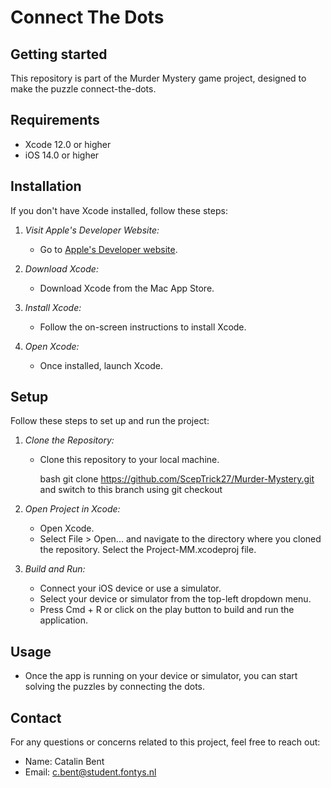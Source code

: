 # Connect The Dots



## Getting started

This repository is part of the Murder Mystery game project, designed to make the puzzle connect-the-dots.

## Requirements

- Xcode 12.0 or higher
- iOS 14.0 or higher

## Installation

If you don't have Xcode installed, follow these steps:

1. *Visit Apple's Developer Website:*
   - Go to [Apple's Developer website](https://developer.apple.com/xcode/).

2. *Download Xcode:*
   - Download Xcode from the Mac App Store.

3. *Install Xcode:*
   - Follow the on-screen instructions to install Xcode.

4. *Open Xcode:*
   - Once installed, launch Xcode.

## Setup

Follow these steps to set up and run the project:

1. *Clone the Repository:*
   - Clone this repository to your local machine.

     bash
     git clone https://github.com/ScepTrick27/Murder-Mystery.git and switch to this branch using git checkout
     

2. *Open Project in Xcode:*
   - Open Xcode.
   - Select File > Open... and navigate to the directory where you cloned the repository. Select the Project-MM.xcodeproj file.

3. *Build and Run:*
   - Connect your iOS device or use a simulator.
   - Select your device or simulator from the top-left dropdown menu.
   - Press Cmd + R or click on the play button to build and run the application.

## Usage

- Once the app is running on your device or simulator, you can start solving the puzzles by connecting the dots.

## Contact
For any questions or concerns related to this project, feel free to reach out:

- Name: Catalin Bent
- Email: c.bent@student.fontys.nl

